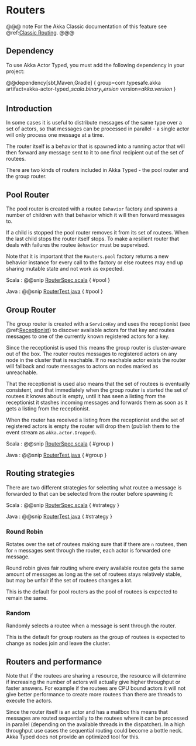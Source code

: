 # Routers

@@@ note
For the Akka Classic documentation of this feature see @ref:[Classic Routing](../routing.md).
@@@

## Dependency

To use Akka Actor Typed, you must add the following dependency in your project:

@@dependency[sbt,Maven,Gradle] {
  group=com.typesafe.akka
  artifact=akka-actor-typed_$scala.binary_version$
  version=$akka.version$
}

## Introduction

In some cases it is useful to distribute messages of the same type over a set of actors, so that messages can be 
processed in parallel - a single actor will only process one message at a time. 

The router itself is a behavior that is spawned into a running actor that will then forward any message sent to it
to one final recipient out of the set of routees.

There are two kinds of routers included in Akka Typed - the pool router and the group router. 

## Pool Router

The pool router is created with a routee `Behavior` factory and spawns a number of children with that behavior which it will 
then forward messages to.

If a child is stopped the pool router removes it from its set of routees. When the last child stops the router itself stops.
To make a resilient router that deals with failures the routee `Behavior` must be supervised.

Note that it is important that the `Routers.pool` factory returns a new behavior instance for every call to the factory or else
routees may end up sharing mutable state and not work as expected.

Scala
:  @@snip [RouterSpec.scala](/akka-actor-typed-tests/src/test/scala/docs/akka/typed/RouterSpec.scala) { #pool }

Java
:  @@snip [RouterTest.java](/akka-actor-typed-tests/src/test/java/jdocs/akka/typed/RouterTest.java) { #pool }


## Group Router

The group router is created with a `ServiceKey` and uses the receptionist (see @ref:[Receptionist](actor-discovery.md#receptionist)) to discover
available actors for that key and routes messages to one of the currently known registered actors for a key.

Since the receptionist is used this means the group router is cluster-aware out of the box. The router routes
messages to registered actors on any node in the cluster that is reachable. If no reachable actor exists the router
will fallback and route messages to actors on nodes marked as unreachable.

That the receptionist is used also means that the set of routees is eventually consistent, and that immediately when 
the group router is started the set of routees it knows about is empty, until it has seen a listing from the receptionist
it stashes incoming messages and forwards them as soon as it gets a listing from the receptionist.  

When the router has received a listing from the receptionist and the set of registered actors is empty the router will
drop them (publish them to the event stream as `akka.actor.Dropped`).

Scala
:  @@snip [RouterSpec.scala](/akka-actor-typed-tests/src/test/scala/docs/akka/typed/RouterSpec.scala) { #group }

Java
:  @@snip [RouterTest.java](/akka-actor-typed-tests/src/test/java/jdocs/akka/typed/RouterTest.java) { #group }


## Routing strategies

There are two different strategies for selecting what routee a message is forwarded to that can be selected
from the router before spawning it:

Scala
:  @@snip [RouterSpec.scala](/akka-actor-typed-tests/src/test/scala/docs/akka/typed/RouterSpec.scala) { #strategy }

Java
:  @@snip [RouterTest.java](/akka-actor-typed-tests/src/test/java/jdocs/akka/typed/RouterTest.java) { #strategy } 

### Round Robin

Rotates over the set of routees making sure that if there are `n` routees, then for `n` messages
sent through the router, each actor is forwarded one message.

Round robin gives fair routing where every available routee gets the same amount of messages as long as the set
of routees stays relatively stable, but may be unfair if the set of routees changes a lot.

This is the default for pool routers as the pool of routees is expected to remain the same. 

### Random
Randomly selects a routee when a message is sent through the router.

This is the default for group routers as the group of routees is expected to change as nodes join and leave the cluster.

## Routers and performance

Note that if the routees are sharing a resource, the resource will determine if increasing the number of
actors will actually give higher throughput or faster answers. For example if the routees are CPU bound actors
it will not give better performance to create more routees than there are threads to execute the actors. 

Since the router itself is an actor and has a mailbox this means that messages are routed sequentially to the routees
where it can be processed in parallel (depending on the available threads in the dispatcher).
In a high throughput use cases the sequential routing could become a bottle neck. Akka Typed does not provide an optimized tool for this.
